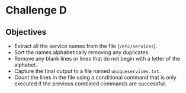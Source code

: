 # Challenge D
## Objectives
* Extract all the service names from the file (`/etc/services`).
* Sort the names alphabetically removing any duplicates.
* Remove any blank lines or lines that do not begin with a letter of the alphabet.
* Capture the final output to a file named `uniqueservices.txt`.
* Count the lines in the file using a conditional command that is only executed if the previous combined commands are successful.
